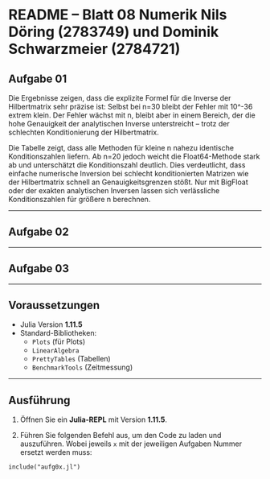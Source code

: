 
# README – Blatt 08 Numerik Nils Döring (2783749) und Dominik Schwarzmeier (2784721)

## Aufgabe 01

Die Ergebnisse zeigen, dass die explizite Formel für die Inverse der Hilbertmatrix sehr präzise ist: Selbst bei n=30 bleibt der Fehler mit 10^-36 extrem klein. Der Fehler wächst mit n, bleibt aber in einem Bereich, der die hohe Genauigkeit der analytischen Inverse unterstreicht – trotz der schlechten Konditionierung der Hilbertmatrix.

Die Tabelle zeigt, dass alle Methoden für kleine n nahezu identische Konditionszahlen liefern. Ab n=20 jedoch weicht die Float64-Methode stark ab und unterschätzt die Konditionszahl deutlich. Dies verdeutlicht, dass einfache numerische Inversion bei schlecht konditionierten Matrizen wie der Hilbertmatrix schnell an Genauigkeitsgrenzen stößt. Nur mit BigFloat oder der exakten analytischen Inversen lassen sich verlässliche Konditionszahlen für größere n berechnen.


---

## Aufgabe 02


---

## Aufgabe 03


---

## Voraussetzungen

- Julia Version **1.11.5**
- Standard-Bibliotheken:
  - `Plots` (für Plots)
  - `LinearAlgebra`
  - `PrettyTables` (Tabellen)
  - `BenchmarkTools` (Zeitmessung)
  
---

## Ausführung

1. Öffnen Sie ein **Julia-REPL** mit Version **1.11.5**.

2. Führen Sie folgenden Befehl aus, um den Code zu laden und auszuführen. Wobei jeweils `x` mit der jeweiligen Aufgaben Nummer ersetzt werden muss:

```
include("aufg0x.jl")
```